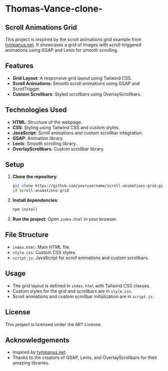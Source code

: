 # Thomas-Vance-clone-

## Scroll Animations Grid

This project is inspired by the scroll animations grid example from [tympanus.net](https://tympanus.net/Development/ScrollAnimationsGrid/index3.html). It showcases a grid of images with scroll-triggered animations using GSAP and Lenis for smooth scrolling.

## Features

- **Grid Layout**: A responsive grid layout using Tailwind CSS.
- **Scroll Animations**: Smooth scroll animations using GSAP and ScrollTrigger.
- **Custom Scrollbars**: Styled scrollbars using OverlayScrollbars.

## Technologies Used

- **HTML**: Structure of the webpage.
- **CSS**: Styling using Tailwind CSS and custom styles.
- **JavaScript**: Scroll animations and custom scrollbar integration.
- **GSAP**: Animation library.
- **Lenis**: Smooth scrolling library.
- **OverlayScrollbars**: Custom scrollbar library.

## Setup

1. **Clone the repository**:
   ```sh
   git clone https://github.com/yourusername/scroll-animations-grid.git
   cd scroll-animations-grid
   ```

2. **Install dependencies**:
   ```sh
   npm install
   ```

3. **Run the project**:
   Open `index.html` in your browser.

## File Structure

- `index.html`: Main HTML file.
- `style.css`: Custom CSS styles.
- `script.js`: JavaScript for scroll animations and custom scrollbars.

## Usage

- The grid layout is defined in `index.html` with Tailwind CSS classes.
- Custom styles for the grid and scrollbars are in `style.css`.
- Scroll animations and custom scrollbar initialization are in `script.js`.

## License

This project is licensed under the MIT License.

## Acknowledgements

- Inspired by [tympanus.net](https://tympanus.net/Development/ScrollAnimationsGrid/index3.html).
- Thanks to the creators of GSAP, Lenis, and OverlayScrollbars for their amazing libraries.
